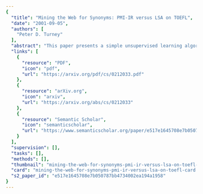 ```yaml
---
{
  "title": "Mining the Web for Synonyms: PMI-IR versus LSA on TOEFL",
  "date": "2001-09-05",
  "authors": [
    "Peter D. Turney"
  ],
  "abstract": "This paper presents a simple unsupervised learning algorithm for recognizing synonyms, based on statistical data acquired by querying a Web search engine. The algorithm, called PMI-IR, uses Pointwise Mutual Information (PMI) and Information Retrieval (IR) to measure the similarity of pairs of words. PMI-IR is empirically evaluated using 80 synonym test questions from the Test of English as a Foreign Language (TOEFL) and 50 synonym test questions from a collection of tests for students of English as a Second Language (ESL). On both tests, the algorithm obtains a score of 74%. PMI-IR is contrasted with Latent Semantic Analysis (LSA), which achieves a score of 64% on the same 80 TOEFL questions. The paper discusses potential applications of the new unsupervised learning algorithm and some implications of the results for LSA and LSI (Latent Semantic Indexing).",
  "links": [
    {
      "resource": "PDF",
      "icon": "pdf",
      "url": "https://arxiv.org/pdf/cs/0212033.pdf"
    },
    {
      "resource": "arXiv.org",
      "icon": "arxiv",
      "url": "https://arxiv.org/abs/cs/0212033"
    },
    {
      "resource": "Semantic Scholar",
      "icon": "semanticscholar",
      "url": "https://www.semanticscholar.org/paper/e517e1645708e7b050787bb4734002ea194a1958"
    }
  ],
  "supervision": [],
  "tasks": [],
  "methods": [],
  "thumbnail": "mining-the-web-for-synonyms-pmi-ir-versus-lsa-on-toefl-thumb.jpg",
  "card": "mining-the-web-for-synonyms-pmi-ir-versus-lsa-on-toefl-card.jpg",
  "s2_paper_id": "e517e1645708e7b050787bb4734002ea194a1958"
}
---
```


